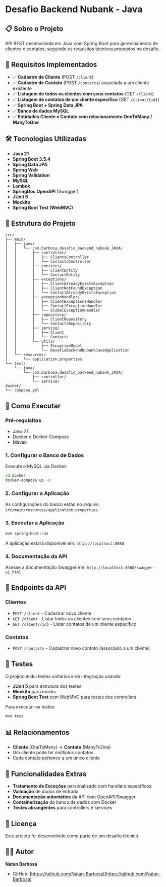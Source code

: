 # Desafio Backend Nubank - Java

## 📋 Sobre o Projeto

API REST desenvolvida em Java com Spring Boot para gerenciamento de clientes e contatos, seguindo os requisitos técnicos propostos no desafio.

## 🎯 Requisitos Implementados

- ✅ **Cadastro de Cliente** (POST `/client`)
- ✅ **Cadastro de Contato** (POST `/contacts`) associado a um cliente existente
- ✅ **Listagem de todos os clientes com seus contatos** (GET `/client`)
- ✅ **Listagem de contatos de um cliente específico** (GET `/client/{id}`)
- ✅ **Spring Boot + Spring Data JPA**
- ✅ **Banco de dados MySQL**
- ✅ **Entidades Cliente e Contato com relacionamento OneToMany / ManyToOne**

## 🛠️ Tecnologias Utilizadas

- **Java 21**
- **Spring Boot 3.5.4**
- **Spring Data JPA**
- **Spring Web**
- **Spring Validation**
- **MySQL**
- **Lombok**
- **SpringDoc OpenAPI** (Swagger)
- **JUnit 5**
- **Mockito**
- **Spring Boot Test (WebMVC)**

## 📁 Estrutura do Projeto

```
src/
├── main/
│   ├── java/
│   │   └── com.barbosa.desafio_backend_nubank_JAVA/
│   │       ├── controller/
│   │       │   ├── ClientsController
│   │       │   └── ContactsController
│   │       ├── entities/
│   │       │   ├── ClientEntity
│   │       │   └── ContactEntity
│   │       ├── exceptions/
│   │       │   ├── ClientAlreadyExistsException
│   │       │   ├── ClientNotFoundException
│   │       │   └── ContactAlreadyExistsException
│   │       ├── exceptionhandler/
│   │       │   ├── ClientExceptionsHandler
│   │       │   ├── ContactExceptionHandler
│   │       │   └── GlobalExceptionHandler
│   │       ├── repository/
│   │       │   ├── ClientRepository
│   │       │   └── ContactsRepository
│   │       ├── service/
│   │       │   ├── Client
│   │       │   └── Contacts
│   │       └── utils/
│   │           ├── ExceptionModel
│   │           └── DesafioBackendNubankJavaApplication
│   └── resources/
│       └── application.properties
└── test/
    └── java/
        └── com.barbosa.desafio_backend_nubank_JAVA/
            ├── controller/
            └── service/
docker/
└── compose.yml
```

## 🚀 Como Executar

### Pré-requisitos

- Java 21
- Docker e Docker Compose
- Maven

### 1. Configurar o Banco de Dados

Execute o MySQL via Docker:

```bash
cd docker
docker-compose up -d
```

### 2. Configurar a Aplicação

As configurações do banco estão no arquivo `src/main/resources/application.properties`.

### 3. Executar a Aplicação

```bash
mvn spring-boot:run
```

A aplicação estará disponível em: `http://localhost:8080`

### 4. Documentação da API

Acesse a documentação Swagger em: `http://localhost:8080/swagger-ui.html`

## 📝 Endpoints da API

### Clientes

- `POST /client` - Cadastrar novo cliente
- `GET /client` - Listar todos os clientes com seus contatos
- `GET /client/{id}` - Listar contatos de um cliente específico

### Contatos

- `POST /contacts` - Cadastrar novo contato (associado a um cliente)

## 🧪 Testes

O projeto inclui testes unitários e de integração usando:

- **JUnit 5** para estrutura dos testes
- **Mockito** para mocks
- **Spring Boot Test** com WebMVC para testes dos controllers

Para executar os testes:

```bash
mvn test
```

## 📊 Relacionamentos

- **Cliente** (OneToMany) → **Contato** (ManyToOne)
- Um cliente pode ter múltiplos contatos
- Cada contato pertence a um único cliente

## 🔧 Funcionalidades Extras

- **Tratamento de Exceções** personalizado com handlers específicos
- **Validação** de dados de entrada
- **Documentação automática** da API com OpenAPI/Swagger
- **Containerização** do banco de dados com Docker
- **Testes abrangentes** para controllers e services

## 📄 Licença

Este projeto foi desenvolvido como parte de um desafio técnico.

## 👨‍💻 Autor

**Natan Barbosa**
- GitHub: [https://github.com/Natan-Barbosa](https://github.com/Natan-Barbosa)